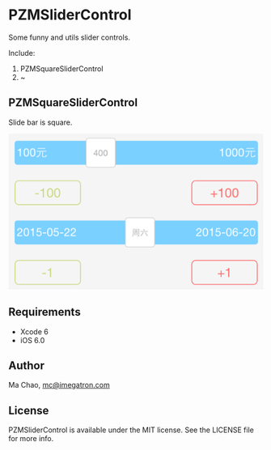 # PZMSliderControl

Some funny and utils slider controls.

Include:

1. PZMSquareSliderControl
2. ~

## PZMSquareSliderControl

Slide bar is square.

![pic01](README_RES/screen_shot_01.png)

## Requirements
* Xcode 6
* iOS 6.0

## Author
Ma Chao, mc@imegatron.com

## License
PZMSliderControl is available under the MIT license. See the LICENSE file for more info.